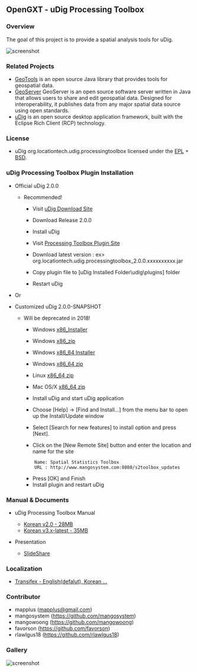 ## OpenGXT - uDig Processing Toolbox

### Overview
The goal of this project is to provide a spatial analysis tools for uDig.

![screenshot](https://github.com/mapplus/opengxt-udig-plugin/blob/master/docs/images/architecture.png?width=600)
 
### Related Projects
* [GeoTools](http://geotools.org) is an open source Java library that provides tools for geospatial data. 
* [GeoServer](http://geoserver.org) GeoServer is an open source software server written in Java that 
allows users to share and edit geospatial data. Designed for interoperability, it publishes data from 
any major spatial data source using open standards.
* [uDig](http://locationtech.org/projects/technology.udig) is an open source desktop application framework, built with the Eclipse Rich Client (RCP) technology.

### License
* uDig org.locationtech.udig.processingtoolbox licensed under the [EPL](http://www.eclipse.org/legal/epl-v10.html) + [BSD](http://udig.refractions.net/files/bsd3-v10.html).

### uDig Processing Toolbox Plugin Installation
* Official uDig 2.0.0
  * Recommended!
    * Visit [uDig Download Site](http://udig.refractions.net/download/)
    * Download  Release 2.0.0
    * Install uDig

    * Visit [Processing Toolbox Plugin Site](https://sourceforge.net/projects/mango-spatialstatistics/files/uDig/)
    * Download latest version : ex> org.locationtech.udig.processingtoolbox_2.0.0.xxxxxxxxxx.jar
    * Copy plugin file to [uDig Installed Folder\udig\plugins] folder
    * Restart uDig

* Or

* Customized uDig 2.0.0-SNAPSHOT
  * Will be deprecated in 2018!
    * Windows [x86_Installer](https://sourceforge.net/projects/mango-spatialstatistics/files/uDig/2.0.0/udig-2.0.0-SNAPSHOT.win32.win32.x86.exe)
    * Windows [x86_zip](https://sourceforge.net/projects/mango-spatialstatistics/files/uDig/2.0.0/udig-2.0.0-SNAPSHOT.win32.win32.x86.zip)
    * Windows [x86_64 Installer](https://sourceforge.net/projects/mango-spatialstatistics/files/uDig/2.0.0/udig-2.0.0-SNAPSHOT.win32.win32.x86_64.exe)
    * Windows [x86_64 zip](https://sourceforge.net/projects/mango-spatialstatistics/files/uDig/2.0.0/udig-2.0.0-SNAPSHOT.win32.win32.x86_64.zip)
    * Linux [x86_64 zip](https://sourceforge.net/projects/mango-spatialstatistics/files/uDig/2.0.0/udig-2.0.0-SNAPSHOT.linux.gtk.x86_64.zip)
    * Mac OS/X [x86_64 zip](https://sourceforge.net/projects/mango-spatialstatistics/files/uDig/2.0.0/udig-2.0.0-SNAPSHOT.macosx.cocoa.x86_64.zip)
  
    * Install uDig and start uDig application
    * Choose [Help] -> [Find and Install...] from the menu bar to open up the Install/Update window
    * Select [Search for new features] to install option and press [Next].
    * Click on the [New Remote Site] button and enter the location and name for the site
    ```
        Name: Spatial Statistics Toolbox
        URL : http://www.mangosystem.com:8080/s2toolbox_updates
    ```
    * Press [OK] and Finish
    * Install plugin and restart uDig

### Manual & Documents
* uDig Processing Toolbox Manual
  * [Korean v2.0 - 28MB](https://github.com/mapplus/opengxt-udig-plugin/blob/master/docs/manual/uDig_ProcessingToolbox_1.0_User_Manual_ko_v.2.0.pdf)
  * [Korean v3.x-latest - 35MB](https://github.com/mapplus/opengxt-udig-plugin/blob/master/docs/manual/uDig_ProcessingToolbox_1.0_User_Manual_ko_v.3.latest.pdf)

* Presentation
  * [SlideShare](https://www.slideshare.net/mapplus)
 
### Localization
* [Transifex - English(defalut), Korean ...](https://www.transifex.com/projects/p/ss-rd/)

### Contributor
* mapplus (mapplus@gmail.com)
* mangosystem (https://github.com/mangosystem)
* mangowoong (https://github.com/mangowoong)
* favorson (https://github.com/favorson)
* rlawlgus18 (https://github.com/rlawlgus18)

### Gallery

![screenshot](https://github.com/mapplus/opengxt-udig-plugin/blob/master/docs/images/udig_processing_toolbox.png?width=800)

